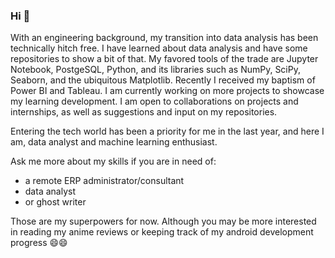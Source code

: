### Hi 👋 

With an engineering background, my transition into data analysis has been technically hitch free. I have learned about data analysis and have some repositories to show a bit of that. My favored tools of the trade are Jupyter Notebook, PostgeSQL, Python, and its libraries such as NumPy, SciPy, Seaborn, and the ubiquitous Matplotlib. Recently I received my baptism of Power BI and Tableau. I am currently working on more projects to showcase my learning development. I am open to collaborations on projects and internships, as well as suggestions and input on my repositories.

Entering the tech world has been a priority for me in the last year, and here I am, data analyst and machine learning enthusiast.

Ask me more about my skills if you are in need of:

- a remote ERP administrator/consultant
- data analyst 
- or ghost writer

Those are my superpowers for now. Although you may be more interested in reading my anime reviews or keeping track of my android development progress 😄😄


<!--
**TayloredSuites/TayloredSuites** is a ✨ _special_ ✨ repository because its `README.md` (this file) appears on your GitHub profile.

Here are some ideas to get you started:

- 🔭 I’m currently working on ...
- 🌱 I’m currently learning ...
- 👯 I’m looking to collaborate on ...
- 🤔 I’m looking for help with ...
- 💬 Ask me about ...
- 📫 How to reach me: ...
- 😄 Pronouns: ...
- ⚡ Fun fact: ...
-->

